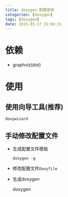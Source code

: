 ```yaml
---
title: doxygen-配置使用
categories: [doxygen]
tags: [doxygen]
date: 2015-03-17 15:04:31
---
```


# 依赖

-   graphviz(dot)


# 使用

## 使用向导工具(推荐)

    doxywizard

## 手动修改配置文件

-   生成配置文件模板

        doxygen -g

-   修改配置文件`Doxyfile`

-   生成doxygen

    doxygen

